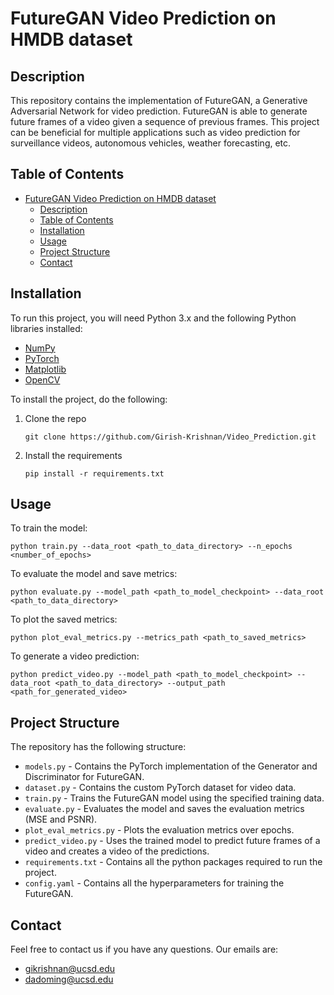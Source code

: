# FutureGAN Video Prediction on HMDB dataset

## Description

This repository contains the implementation of FutureGAN, a Generative Adversarial Network for video prediction. FutureGAN is able to generate future frames of a video given a sequence of previous frames. This project can be beneficial for multiple applications such as video prediction for surveillance videos, autonomous vehicles, weather forecasting, etc.

## Table of Contents

- [FutureGAN Video Prediction on HMDB dataset](#futuregan-video-prediction-on-hmdb-dataset)
  - [Description](#description)
  - [Table of Contents](#table-of-contents)
  - [Installation](#installation)
  - [Usage](#usage)
  - [Project Structure](#project-structure)
  - [Contact](#contact)

## Installation

To run this project, you will need Python 3.x and the following Python libraries installed:

- [NumPy](http://www.numpy.org/)
- [PyTorch](https://pytorch.org/)
- [Matplotlib](https://matplotlib.org/)
- [OpenCV](https://opencv.org/)

To install the project, do the following:

1. Clone the repo
    ```
    git clone https://github.com/Girish-Krishnan/Video_Prediction.git
    ```
2. Install the requirements
    ```
    pip install -r requirements.txt
    ```

## Usage

To train the model:

```
python train.py --data_root <path_to_data_directory> --n_epochs <number_of_epochs>
```

To evaluate the model and save metrics:

```
python evaluate.py --model_path <path_to_model_checkpoint> --data_root <path_to_data_directory>
```

To plot the saved metrics:

```
python plot_eval_metrics.py --metrics_path <path_to_saved_metrics>
```

To generate a video prediction:

```
python predict_video.py --model_path <path_to_model_checkpoint> --data_root <path_to_data_directory> --output_path <path_for_generated_video>
```


## Project Structure

The repository has the following structure:

- `models.py` - Contains the PyTorch implementation of the Generator and Discriminator for FutureGAN.
- `dataset.py` - Contains the custom PyTorch dataset for video data.
- `train.py` - Trains the FutureGAN model using the specified training data.
- `evaluate.py` - Evaluates the model and saves the evaluation metrics (MSE and PSNR).
- `plot_eval_metrics.py` - Plots the evaluation metrics over epochs.
- `predict_video.py` - Uses the trained model to predict future frames of a video and creates a video of the predictions.
- `requirements.txt` - Contains all the python packages required to run the project.
- `config.yaml` - Contains all the hyperparameters for training the FutureGAN.

## Contact

Feel free to contact us if you have any questions. Our emails are:

- gikrishnan@ucsd.edu
- dadoming@ucsd.edu
